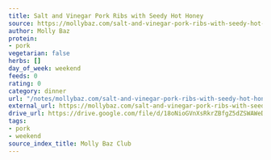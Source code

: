 ```yaml
---
title: Salt and Vinegar Pork Ribs with Seedy Hot Honey
source: https://mollybaz.com/salt-and-vinegar-pork-ribs-with-seedy-hot-honey/
author: Molly Baz
protein:
- pork
vegetarian: false
herbs: []
day_of_week: weekend
feeds: 0
rating: 0
category: dinner
url: "/notes/mollybaz.com/salt-and-vinegar-pork-ribs-with-seedy-hot-honey.html"
external_url: https://mollybaz.com/salt-and-vinegar-pork-ribs-with-seedy-hot-honey/
drive_url: https://drive.google.com/file/d/18oNioGVnXsRkrZBfgZ5dZSWAWeDXL-rx/view?usp=drive_link
tags:
- pork
- weekend
source_index_title: Molly Baz Club
---
```



